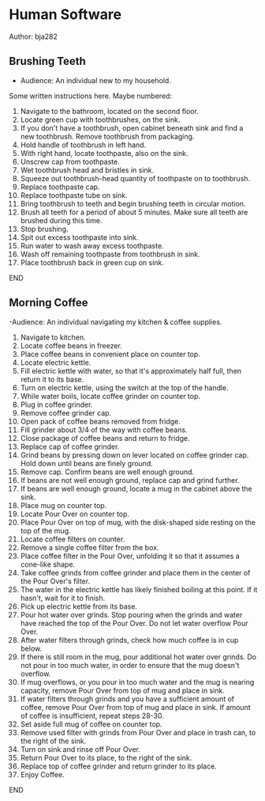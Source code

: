 # Human Software

Author: bja282

## Brushing Teeth
- Audience: An individual new to my household.

Some written instructions here. Maybe numbered:

  1. Navigate to the bathroom, located on the second floor.
  2. Locate green cup with toothbrushes, on the sink.
  3. If you don't have a toothbrush, open cabinet beneath sink and find a new toothbrush. Remove toothbrush from packaging.
  4. Hold handle of toothbrush in left hand.
  5. With right hand, locate toothpaste, also on the sink.
  6. Unscrew cap from toothpaste.
  7. Wet toothbrush head and bristles in sink.
  8. Squeeze out toothbrush-head quantity of toothpaste on to toothbrush.
  9. Replace toothpaste cap.
  10. Replace toothpaste tube on sink.
  11. Bring toothbrush to teeth and begin brushing teeth in circular motion.
  12. Brush all teeth for a period of about 5 minutes. Make sure all teeth are brushed during this time.
  13. Stop brushing.
  14. Spit out excess toothpaste into sink.
  15. Run water to wash away excess toothpaste.
  16. Wash off remaining toothpaste from toothbrush in sink.
  17. Place toothbrush back in green cup on sink.
  
  END

## Morning Coffee
-Audience: An individual navigating my kitchen & coffee supplies.

  1. Navigate to kitchen.
  2. Locate coffee beans in freezer.
  3. Place coffee beans in convenient place on counter top.
  4. Locate electric kettle.
  5. Fill electric kettle with water, so that it's approximately half full, then return it to its base.
  6. Turn on electric kettle, using the switch at the top of the handle.
  7. While water boils, locate coffee grinder on counter top.
  8. Plug in coffee grinder.
  9. Remove coffee grinder cap.
  10. Open pack of coffee beans removed from fridge.
  11. Fill grinder about 3/4 of the way with coffee beans.
  12. Close package of coffee beans and return to fridge.
  13. Replace cap of coffee grinder.
  14. Grind beans by pressing down on lever located on coffee grinder cap. Hold down until beans are finely ground.
  15. Remove cap. Confirm beans are well enough ground.
  16. If beans are not well enough ground, replace cap and grind further.
  17. If beans are well enough ground, locate a mug in the cabinet above the sink.
  18. Place mug on counter top.
  19. Locate Pour Over on counter top.
  20. Place Pour Over on top of mug, with the disk-shaped side resting on the top of the mug.
  21. Locate coffee filters on counter.
  22. Remove a single coffee filter from the box.
  23. Place coffee filter in the Pour Over, unfolding it so that it assumes a cone-like shape.
  24. Take coffee grinds from coffee grinder and place them in the center of the Pour Over's filter.
  25. The water in the electric kettle has likely finished boiling at this point. If it hasn't, wait for it to finish.
  26. Pick up electric kettle from its base.
  27. Pour hot water over grinds. Stop pouring when the grinds and water have reached the top of the Pour Over. Do not let water overflow Pour Over.
  28. After water filters through grinds, check how much coffee is in cup below.
  29. If there is still room in the mug, pour additional hot water over grinds. Do not pour in too much water, in order to ensure that the mug doesn't overflow.
  30. If mug overflows, or you pour in too much water and the mug is nearing capacity, remove Pour Over from top of mug and place in sink.
  31. If water filters through grinds and you have a sufficient amount of coffee, remove Pour Over from top of mug and place in sink. If amount of coffee is insufficient, repeat steps 28-30.
  32. Set aside full mug of coffee on counter top.
  33. Remove used filter with grinds from Pour Over and place in trash can, to the right of the sink.
  34. Turn on sink and rinse off Pour Over.
  35. Return Pour Over to its place, to the right of the sink.
  36. Replace top of coffee grinder and return grinder to its place.
  37. Enjoy Coffee.
  
  END
